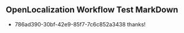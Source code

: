 ## OpenLocalization Workflow Test MarkDown
* 786ad390-30bf-42e9-85f7-7c6c852a3438 thanks!

<!--HONumber=Aug16_HO3-->


